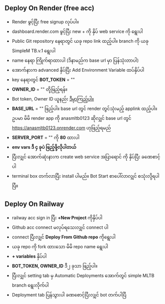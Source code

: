 ## Deploy On Render (free acc)

- Render ဖွင့်ပြီး free signup လုပ်ပါ။
- dashboard.render.com ဖွင့်ပြီး new + ကို နှိပ် web service ကို ရွေးပါ
- Public Git repository နေရာတွင် ယခု repo link ထည့်ပါ။ branch ကို ယခု SimpleM
TB.v.1 ရွေးပါ
- name နေရာ ကြိုက်ရာထားပါ (ဒိနာမည်က base url မှာ ပြန်သုံးတာပါ)
- အောက်နားက advanced နှိပ်ပြီး Add Environment Variable ထပ်နှိပ်ပါ
- key နေရာတွင် **BOT_TOKEN** = ""
- **OWNER_ID** = "" တို့ဖြည့်ရန်။ 
- Bot token, Owner ID ယူနည်း [ဒီမှာကြည့်ပါ။](https://t.me/drivetalkchannel/161)
- **BASE_URL** = "" ဖြည့်ပါ။ base url တွင် render တွင်သုံးမည့် applink ထည့်ပါ။ ဥပမာ မိမိ render app ကို anasmltb0123 ဆိုလျှင် base url တွင် https://anasmltb0123.onrender.com ဟုဖြည့်ရမည်
- **SERVER_PORT** = ""  ကို **80** ထားပါ
- **env vars ဒီ ၄ ခုပဲ ဖြည့်ဖို့လိုပါတယ်**
- ပြီးလျှင် အောက်ဆုံးနားက create web service အပြာရောင် ကို နှိပ်ပြီး ခဏေစာင့်ပါ
- terminal box တက်လာပြီး install ပါမည်။ Bot Start စာပေါ်လာလျှင် စသုံးလို့ရပါပြီ။

## Deploy On Railway

- railway acc sign in ပြီး **+New Project** ကိုနှိပ်ပါ
- Github acc connect မလုပ်ရသေးလျှင် connect ပါ
- connect ပြီးလျှင် **Deploy From Github repo** ကိုရွေးပါ
- ယခု repo ကို fork ထားသော မိမိ repo name ရွေးပါ
- **+ variables** နှိပ်ပါ
- **BOT_TOKEN, OWNER_ID** ဒီ၂ ခုသာ ဖြည့်ပါ။
- ပြီးလျှင် setting tab မှ Automatic Deployments အောက်တွင် simple MLTB branch ရွေးလိုက်ပါ
- Deployment tab ပြန်သွားပါ  ခဏစောင့်ပြီးလျှင် bot တက်ပါပြီ
